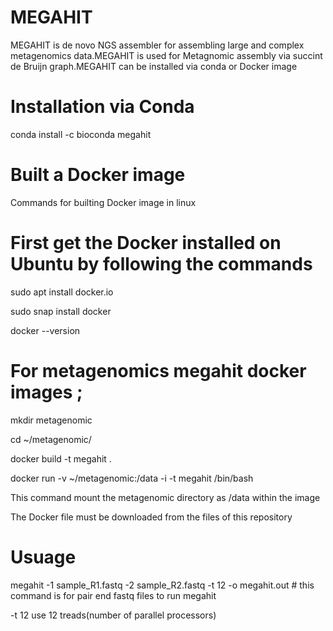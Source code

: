 # MEGAHIT


MEGAHIT is de novo NGS assembler for assembling large and complex metagenomics data.MEGAHIT is used for Metagnomic assembly via succint de Bruijn graph.MEGAHIT can be installed via conda or Docker image

# Installation via Conda

conda install -c bioconda megahit

# Built a Docker image
Commands for builting Docker image in linux 

# First get the Docker installed on Ubuntu by following the commands

sudo apt install docker.io

sudo snap install docker

docker --version

# For metagenomics megahit docker images ;

mkdir metagenomic

cd ~/metagenomic/

docker build -t megahit .

docker run -v ~/metagenomic:/data -i -t megahit /bin/bash

This command mount the metagenomic directory as /data within the image

The Docker file must be downloaded from the files of this repository

# Usuage

megahit -1 sample_R1.fastq -2 sample_R2.fastq -t 12 -o megahit.out # this command is for pair end fastq files to run megahit

-t 12 use 12 treads(number of parallel processors)







